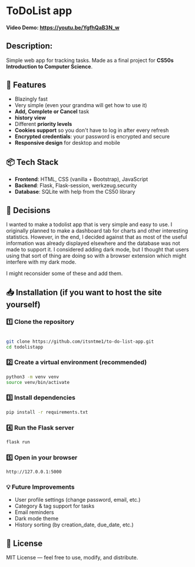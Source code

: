 # ToDoList app

#### Video Demo: <https://youtu.be/YgfhQaB3N_w>

## Description:
Simple web app for tracking tasks. Made as a final project for **CS50s Introduction to Computer Science**.

## 🚀 Features
- Blazingly fast
- Very simple (even your grandma will get how to use it)
- **Add, Complete or Cancel** task
- **history view**
- Different **priority levels**
- **Cookies support** so you don't have to log in after every refresh
- **Encrypted credentials**: your password is encrypted and secure
- **Responsive design** for desktop and mobile

## 📦 Tech Stack
- **Frontend**: HTML, CSS (vanilla + Bootstrap), JavaScript
- **Backend**: Flask, Flask-session, werkzeug.security
- **Database**: SQLite with help from the CS50 library

## 🧠 Decisions
I wanted to make a todolist app that is very simple and easy to use. I originally planned to make a dashboard tab for charts and other interesting statistics. However, in the end, I decided against that as most of the useful information was already displayed elsewhere and the database was not made to support it. I considered adding dark mode, but I thought that users using that sort of thing are doing so with a browser extension which might interfere with my dark mode.

I might reconsider some of these and add them.

## 📥 Installation (if you want to host the site yourself)
### 1️⃣ Clone the repository
```bash

git clone https://github.com/itsntme1/to-do-list-app.git
cd todolistapp
```

### 2️⃣ Create a virtual environment (recommended)
```bash
python3 -m venv venv
source venv/bin/activate
```

### 3️⃣ Install dependencies
```bash
pip install -r requirements.txt
```

### 4️⃣ Run the Flask server
```bash
flask run
```

### 5️⃣ Open in your browser
```bash
http://127.0.0.1:5000
```

### 💡 Future Improvements
- User profile settings (change password, email, etc.)
- Category & tag support for tasks
- Email reminders
- Dark mode theme
- History sorting (by creation_date, due_date, etc.)

## 📄 License
MIT License — feel free to use, modify, and distribute.
